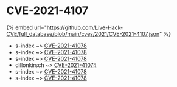 # CVE-2021-4107
{% embed url="https://github.com/Live-Hack-CVE/full_database/blob/main/cves/2021/CVE-2021-4107.json" %}

* s-index ~> [CVE-2021-41078](https://www.alice-snow.ru/2021/database/cve-2021-4107/cve-2021-41078-s-index)
* s-index ~> [CVE-2021-41078](https://www.alice-snow.ru/2021/database/cve-2021-4107/cve-2021-41078-s-index)
* s-index ~> [CVE-2021-41078](https://www.alice-snow.ru/2021/database/cve-2021-4107/cve-2021-41078-s-index)
* dillonkirsch ~> [CVE-2021-41074](https://www.alice-snow.ru/2021/database/cve-2021-4107/cve-2021-41074-dillonkirsch)
* s-index ~> [CVE-2021-41078](https://www.alice-snow.ru/2021/database/cve-2021-4107/cve-2021-41078-s-index)
* s-index ~> [CVE-2021-41078](https://www.alice-snow.ru/2021/database/cve-2021-4107/cve-2021-41078-s-index)